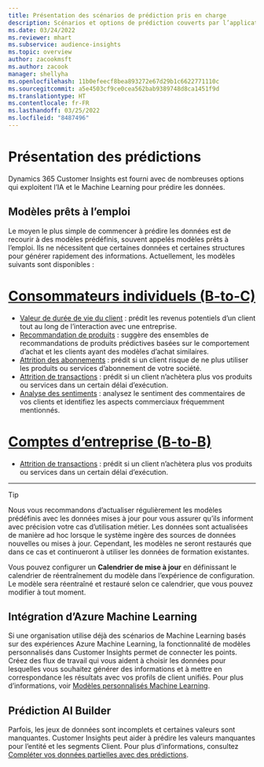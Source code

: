 ```yaml
---
title: Présentation des scénarios de prédiction pris en charge
description: Scénarios et options de prédiction couverts par l’application Dynamics 365 Customer Insights.
ms.date: 03/24/2022
ms.reviewer: mhart
ms.subservice: audience-insights
ms.topic: overview
author: zacookmsft
ms.author: zacook
manager: shellyha
ms.openlocfilehash: 11b0efeecf8bea893272e67d29b1c6622771110c
ms.sourcegitcommit: a5e4503cf9ce0cea562bab9389748d8ca1451f9d
ms.translationtype: HT
ms.contentlocale: fr-FR
ms.lasthandoff: 03/25/2022
ms.locfileid: "8487496"
---
```

# <a name="predictions-overview"></a>Présentation des prédictions

Dynamics 365 Customer Insights est fourni avec de nombreuses options qui exploitent l’IA et le Machine Learning pour prédire les données. 

## <a name="out-of-box-models"></a>Modèles prêts à l’emploi

Le moyen le plus simple de commencer à prédire les données est de recourir à des modèles prédéfinis, souvent appelés modèles prêts à l’emploi. Ils ne nécessitent que certaines données et certaines structures pour générer rapidement des informations. Actuellement, les modèles suivants sont disponibles : 

# <a name="individual-consumers-b-to-c"></a>[Consommateurs individuels (B-to-C)](#tab/b2c)

- [Valeur de durée de vie du client](predict-customer-lifetime-value.md) : prédit les revenus potentiels d’un client tout au long de l’interaction avec une entreprise.
- [Recommandation de produits](predict-product-recommendation.md) : suggère des ensembles de recommandations de produits prédictives basées sur le comportement d’achat et les clients ayant des modèles d’achat similaires.
- [Attrition des abonnements](predict-subscription-churn.md) : prédit si un client risque de ne plus utiliser les produits ou services d’abonnement de votre société.
- [Attrition de transactions](predict-transactional-churn.md) : prédit si un client n’achètera plus vos produits ou services dans un certain délai d’exécution.
- [Analyse des sentiments](sentiment-analysis.md) : analysez le sentiment des commentaires de vos clients et identifiez les aspects commerciaux fréquemment mentionnés.

# <a name="business-accounts-b-to-b"></a>[Comptes d’entreprise (B-to-B)](#tab/b2b)

- [Attrition de transactions](predict-transactional-churn.md) : prédit si un client n’achètera plus vos produits ou services dans un certain délai d’exécution.

---

> [!TIP]
> Nous vous recommandons d’actualiser régulièrement les modèles prédéfinis avec les données mises à jour pour vous assurer qu’ils informent avec précision votre cas d’utilisation métier. Les données sont actualisées de manière ad hoc lorsque le système ingère des sources de données nouvelles ou mises à jour. Cependant, les modèles ne seront restaurés que dans ce cas et continueront à utiliser les données de formation existantes.
> 
> Vous pouvez configurer un **Calendrier de mise à jour** en définissant le calendrier de réentraînement du modèle dans l’expérience de configuration. Le modèle sera réentraîné et restauré selon ce calendrier, que vous pouvez modifier à tout moment.


## <a name="azure-machine-learning-integration"></a>Intégration d’Azure Machine Learning

Si une organisation utilise déjà des scénarios de Machine Learning basés sur des expériences Azure Machine Learning, la fonctionnalité de modèles personnalisés dans Customer Insights permet de connecter les points. Créez des flux de travail qui vous aident à choisir les données pour lesquelles vous souhaitez générer des informations et à mettre en correspondance les résultats avec vos profils de client unifiés. Pour plus d’informations, voir [Modèles personnalisés Machine Learning](custom-models.md).

## <a name="ai-builder-prediction"></a>Prédiction AI Builder

Parfois, les jeux de données sont incomplets et certaines valeurs sont manquantes. Customer Insights peut aider à prédire les valeurs manquantes pour l’entité et les segments Client. Pour plus d’informations, consultez [Compléter vos données partielles avec des prédictions](predictions.md).
